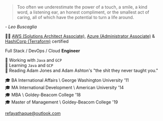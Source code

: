 > Too often we underestimate the power of a touch, a smile, a kind word, a listening ear, an honest compliment, or the smallest act of caring, all of which have the potential to turn a life around.

*- Leo Buscaglia*

👨‍💻 [AWS (Solutions Architect Associate)](https://www.youracclaim.com/badges/51dba704-285d-49c2-9798-ac27681c188f/public_url), [Azure (Administrator Associate)](https://www.youracclaim.com/badges/5907ea9a-76cb-4e97-b0bc-035e52ad6715/public_url) & [HashiCorp (Terraform)](https://www.youracclaim.com/badges/46a7a049-d49a-4b2f-997d-a23f97d4353b/public_url) certified 

Full Stack / DevOps / Cloud **Engineer**

🔭 Working with `Java` and `GCP`   
🌱 Learning `Java` and `GCP`  
📖 Reading Adam Jones and Adam Ashton's "the shit they never taught you."  

🎓 BA International Affairs \ George Washington University '11  
🎓 MA International Development \ American University '14  
🎓 MBA \ Goldey-Beacom College '18  
🎓 Master of Management \ Goldey-Beacom College '19  

refayathaque@outlook.com
